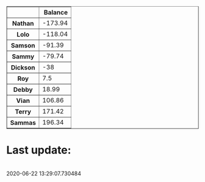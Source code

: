 <table border="1" class="dataframe">
  <thead>
    <tr style="text-align: right;">
      <th></th>
      <th>Balance</th>
    </tr>
  </thead>
  <tbody>
    <tr>
      <th>Nathan</th>
      <td>-173.94</td>
    </tr>
    <tr>
      <th>Lolo</th>
      <td>-118.04</td>
    </tr>
    <tr>
      <th>Samson</th>
      <td>-91.39</td>
    </tr>
    <tr>
      <th>Sammy</th>
      <td>-79.74</td>
    </tr>
    <tr>
      <th>Dickson</th>
      <td>-38</td>
    </tr>
    <tr>
      <th>Roy</th>
      <td>7.5</td>
    </tr>
    <tr>
      <th>Debby</th>
      <td>18.99</td>
    </tr>
    <tr>
      <th>Vian</th>
      <td>106.86</td>
    </tr>
    <tr>
      <th>Terry</th>
      <td>171.42</td>
    </tr>
    <tr>
      <th>Sammas</th>
      <td>196.34</td>
    </tr>
  </tbody>
</table><H1>Last update:</h1><br>2020-06-22 13:29:07.730484
